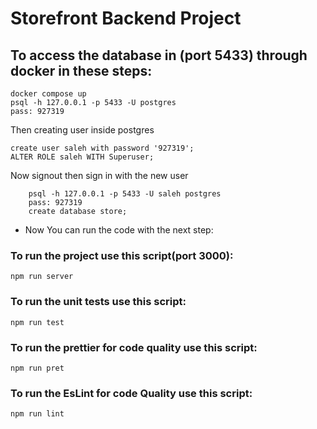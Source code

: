 # Storefront Backend Project
## To access the database in (port 5433) through docker in these steps:
    docker compose up
    psql -h 127.0.0.1 -p 5433 -U postgres
    pass: 927319
Then creating user inside postgres

    create user saleh with password '927319';
    ALTER ROLE saleh WITH Superuser;

Now signout then sign in with the new user

        psql -h 127.0.0.1 -p 5433 -U saleh postgres
        pass: 927319
        create database store;
        
* Now You can run the code with the next step:
### To run the project use this script(port 3000):
    npm run server

### To run the unit tests use this script:
    npm run test

### To run the prettier for code quality use this script:
    npm run pret

### To run the EsLint for code Quality use this script:
    npm run lint